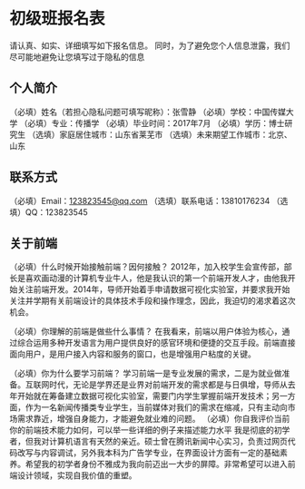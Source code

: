 # 初级班报名表

请认真、如实、详细填写如下报名信息。
同时，为了避免您个人信息泄露，我们尽可能地避免让您填写过于隐私的信息

## 个人简介

（必填）姓名（若担心隐私问题可填写昵称）：张雪静
（必填）学校：中国传媒大学
（必填）专业：传播学
（必填）毕业时间：2017年7月
（必填）学历：博士研究生
（选填）家庭居住城市：山东省莱芜市
（选填）未来期望工作城市：北京、山东

## 联系方式

（必填）Email：123823545@qq.com
（选填）联系电话：13810176234
（选填）QQ：123823545

## 关于前端

（必填）什么时候开始接触前端？因何接触？
    2012年，加入校学生会宣传部，部长是喜欢画动漫的计算机专业牛人，他是我认识的第一个前端开发人才，由他我开始关注前端开发。2014年，导师开始着手申请数据可视化实验室，并要求我开始关注并学期有关前端设计的具体技术手段和操作理念，因此，我迫切的渴求着这次机会。

（必填）你理解的前端是做些什么事情？
    在我看来，前端以用户体验为核心，通过综合运用多种开发语言为用户提供良好的感官环境和便捷的交互手段。前端直接面向用户，是用户接入内容和服务的窗口，也是增强用户粘度的关键。

（必填）你为什么要学习前端？
    学习前端一是专业发展的需求，二是为就业做准备。互联网时代，无论是学界还是业界对前端开发的需求都是与日俱增，导师从去年开始就在筹备建立数据可视化实验室，需要门内学生掌握前端开发技术；另一方面，作为一名新闻传播类专业学生，当前媒体对我们的需求在缩减，只有主动向市场需求靠近，增强自身能力，才能避免就业难的问题。
（必填）你自我评价当前你的前端技术能力如何，可以举一些详细的例子来描述能力水平
    我是彻底的初学者，但我对计算机语言有天然的亲近。硕士曾在腾讯新闻中心实习，负责过网页代码改写与内容调试，另外我本科为广告学专业，在界面设计方面有一定的基础素养。希望我的初学者身份不雅成为我向前迈出一大步的屏障。非常希望可以进入前端设计领域，实现自我价值的重塑。

